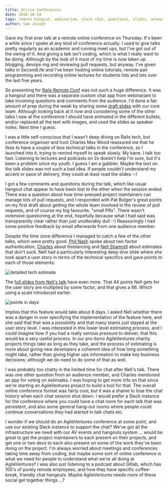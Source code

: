 ```yaml
---
title: Online Conferences
date: 2016-10-14
tags: remote hangout, webinarjam, slack chat, questions, slides, answers, talks, social
author: Sam Joseph
---
```


Gave my first ever talk at a remote online conference on Thursday.  It's been a while since I spoke at any kind of conference actually.  I used to give talks pretty regularly as an academic and running meet ups, but I've got out of the swing of it.  And giving a talk isn't coding, which is what I really want to be doing.  Although by the look of it most of my time is now taken up blogging, devops-ing and reviewing pull requests, but anyway.  I've given talks in SecondLife and I've been hosting online tutorials, remote pair programming and recording online lectures for students lots and lots over the last five years.  

So presenting for [Rails Remote Conf](https://allremoteconfs.com/rails-2016) was not such a huge difference.  It was a hangout and there was a separate custom chat app from webinarjam to take incoming questions and comments from the audience.  I'd done a fair amount of prep during the week by sharing some [draft slides](https://dl.dropboxusercontent.com/u/13196858/RailsRemoteConf-OpenSourceRailsCharityProject-SamJoseph.pdf) with our core team.  Although looking back at it now and considering some of the other talks I saw at the conference I should have animated in the different bullets, and/or replaced all the text with images, and used the slides as speaker notes.  Next time I guess.

I was a little self-conscious that I wasn't deep diving on Rails tech, but conference organiser and host Charles Max Wood reassured me that he likes to have a couple of less technical talks in the conference, so I launched into it, trying to remind myself to speak slowly.  My bane.  I talk too fast.  Listening to lectures and podcasts on 2x doesn't help I'm sure, but it's been a problem since my youth.  I guess I am a gabbler.  Maybe the text on the talk slides was not such a bad idea.  If people couldn't understand my accent or pace of delivery, they could at least read the slides :-)

I got a few comments and questions during the talk, which like usual hangout chat appear to have been lost to the ether when the session ended.  There was a question about how time-pressed project maintainers can manage lots of pull requests, and I responded with Pat Bolger's great points on my first draft about getting the whole team involved in the review of pull requests, and of course my big favourite, "small PRs".  There wasn't extensive questioning at the end, hopefully because what I had said was transparently clear rather than just unutterably dull :-) Reassuringly I had some positive feedback by email afterwards from one audience member.

Despite the time zone difference I managed to catch a few of the other talks, which were pretty good.  [Phil Nash](https://twitter.com/philnash) spoke about two factor authentication, [Charles](https://twitter.com/cmaxw) about freelancing and [Nell Shamrell](http://nellshamrell.com/) about estimates that don't suck.  Nell had a particularly interesting deep dive slide where she took apart a user story in terms of the technical specifics and gave points to each of those elements:

![detailed tech estimate](https://www.dropbox.com/s/7kmkkxvqgl2zmrh/Screenshot%202016-10-14%2010.05.22.png?dl=1) 

The [full slides from Nell's talk](http://www.slideshare.net/NellShamrell/estimates-that-dont-suck) have even more.  That 44 points Nell gets for the user story are multiplied by some factor, and that gives a 66.  Which using a scale introduced earlier:

![points in days](https://www.dropbox.com/s/104oec3yghsk1im/Screenshot%202016-10-14%2010.07.14.png?dl=1) 

Implies that this feature would take about 8 days.  I asked Nell whether there was a danger in over specifying the implementation of the feature here, and she said that that was a possibility and that many teams just stayed at the user story level.   I was interested in this lower level estimating process, and I could imagine how if you had a really serious pressure to deliver, that this would be a very useful process.  In our pro-bono AgileVentures charity projects things take as long as they take, and the process of estimating is more about giving new developers a coherent idea of how long something might take, rather than giving higher ups information to make key business decisions; although we do need to do some of that as well.

I was probably too chatty in the limited time for chat after Nell's talk.  There was one other question from an audience member, and Charles mentioned an app for voting on estimates.  I was hoping to get more info on that since we're starting an AgileVentures project to build a tool for that.  The overall online conference format was fairly cool, but it was a shame to lose the chat history when each chat session shut down.  I would prefer a Slack instance for the conference where you could have a chat room for each talk that was persistent, and also some general hang-out rooms where people could continue conversations they had started in talk chats etc.

I wonder if we should do an AgileVentures conference at some point, and use our existing Slack instance to support the chat?  We've got all the infrastructure we need with our AV events and hangouts system ... would be great to get the project maintainers to each present on their projects, and get one or two devs to each also present on some of the work they've been doing on the project.  I'm always worried about meetings and conferences taking time away from coding, but maybe some sort of online conference is what we need for people to understand what we're all doing at AgileVentures?  I was also just listening to a podcast about Gitlab, which has 100's of purely remote employees, and how they have specific coffee-break, friendly chat hangouts.  Maybe AgileVentures needs more of these social get together things ...?
